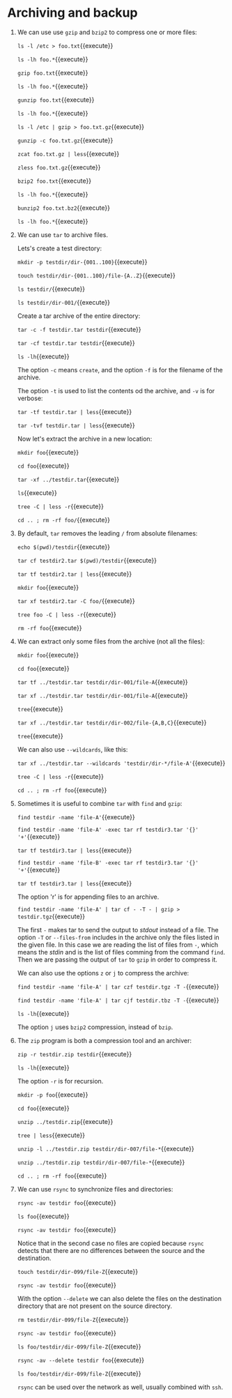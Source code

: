 # Archiving and backup

1. We can use use `gzip` and `bzip2` to compress one or more files:

   `ls -l /etc > foo.txt`{{execute}}
   
   `ls -lh foo.*`{{execute}}
   
   `gzip foo.txt`{{execute}}
   
   `ls -lh foo.*`{{execute}}
   
   `gunzip foo.txt`{{execute}}

   `ls -lh foo.*`{{execute}}
   
   `ls -l /etc | gzip > foo.txt.gz`{{execute}}
   
   `gunzip -c foo.txt.gz`{{execute}}
   
   `zcat foo.txt.gz | less`{{execute}}
   
   `zless foo.txt.gz`{{execute}}
   
   `bzip2 foo.txt`{{execute}}
   
   `ls -lh foo.*`{{execute}}
   
   `bunzip2 foo.txt.bz2`{{execute}}

   `ls -lh foo.*`{{execute}}
   
2. We can use `tar` to archive files.

   Lets's create a test directory:

   `mkdir -p testdir/dir-{001..100}`{{execute}}
   
   `touch testdir/dir-{001..100}/file-{A..Z}`{{execute}}
   
   `ls testdir/`{{execute}}
   
   `ls testdir/dir-001/`{{execute}}
   
   Create a tar archive of the entire directory:
   
   `tar -c -f testdir.tar testdir`{{execute}}
   
   `tar -cf testdir.tar testdir`{{execute}}
   
   `ls -lh`{{execute}}
   
   The option `-c` means `create`, and the option `-f` is for the
   filename of the archive.
   
   The option `-t` is used to list the contents od the archive, and
   `-v` is for verbose:
   
   `tar -tf testdir.tar | less`{{execute}}

   `tar -tvf testdir.tar | less`{{execute}}
   
   Now let's extract the archive in a new location:
   
   `mkdir foo`{{execute}}
   
   `cd foo`{{execute}}
   
   `tar -xf ../testdir.tar`{{execute}}
   
   `ls`{{execute}}
   
   `tree -C | less -r`{{execute}}
   
   `cd .. ; rm -rf foo/`{{execute}}
   
3. By default, `tar` removes the leading `/` from absolute filenames:

   `echo $(pwd)/testdir`{{execute}}

   `tar cf testdir2.tar $(pwd)/testdir`{{execute}}

   `tar tf testdir2.tar | less`{{execute}}
   
   `mkdir foo`{{execute}}
   
   `tar xf testdir2.tar -C foo/`{{execute}}
   
   `tree foo -C | less -r`{{execute}}
   
   `rm -rf foo`{{execute}}

4. We can extract only some files from the archive (not all the
   files):
   
   `mkdir foo`{{execute}}
   
   `cd foo`{{execute}}

   `tar tf ../testdir.tar testdir/dir-001/file-A`{{execute}}

   `tar xf ../testdir.tar testdir/dir-001/file-A`{{execute}}
   
   `tree`{{execute}}

   `tar xf ../testdir.tar testdir/dir-002/file-{A,B,C}`{{execute}}
   
   `tree`{{execute}}

   We can also use `--wildcards`, like this:
   
   `tar xf ../testdir.tar --wildcards 'testdir/dir-*/file-A'`{{execute}}
   
   `tree -C | less -r`{{execute}}
   
   `cd .. ; rm -rf foo`{{execute}}

5. Sometimes it is useful to combine `tar` with `find` and `gzip`:

   `find testdir -name 'file-A'`{{execute}}
   
   `find testdir -name 'file-A' -exec tar rf testdir3.tar '{}' '+'`{{execute}}
   
   `tar tf testdir3.tar | less`{{execute}}
   
   `find testdir -name 'file-B' -exec tar rf testdir3.tar '{}' '+'`{{execute}}
   
   `tar tf testdir3.tar | less`{{execute}}
   
   The option 'r' is for appending files to an archive.
   
   `find testdir -name 'file-A' | tar cf - -T - | gzip > testdir.tgz`{{execute}}
   
   The first `-` makes tar to send the output to _stdout_ instead of a
   file. The option `-T` or `--files-from` includes in the archive
   only the files listed in the given file. In this case we are
   reading the list of files from `-`, which means the _stdin_ and is
   the list of files comming from the command `find`. Then we are
   passing the output of `tar` to `gzip` in order to compress it.

   We can also use the options `z` or `j` to compress the archive:
   
   `find testdir -name 'file-A' | tar czf testdir.tgz -T -`{{execute}}
   
   `find testdir -name 'file-A' | tar cjf testdir.tbz -T -`{{execute}}
   
   `ls -lh`{{execute}}
   
   The option `j` uses `bzip2` compression, instead of `bzip`.

6. The `zip` program is both a compression tool and an archiver:

   `zip -r testdir.zip testdir`{{execute}}
   
   `ls -lh`{{execute}}
   
   The option `-r` is for recursion.
   
   `mkdir -p foo`{{execute}}
   
   `cd foo`{{execute}}
   
   `unzip ../testdir.zip`{{execute}}
   
   `tree | less`{{execute}}
   
   `unzip -l ../testdir.zip testdir/dir-007/file-*`{{execute}}

   `unzip ../testdir.zip testdir/dir-007/file-*`{{execute}}
   
   `cd .. ; rm -rf foo`{{execute}}
   
7. We can use `rsync` to synchronize files and directories:

   `rsync -av testdir foo`{{execute}}
   
   `ls foo`{{execute}}
   
   `rsync -av testdir foo`{{execute}}
   
   Notice that in the second case no files are copied because `rsync`
   detects that there are no differences between the source and the
   destination.
   
   `touch testdir/dir-099/file-Z`{{execute}}

   `rsync -av testdir foo`{{execute}}

   With the option `--delete` we can also delete the files on the
   destination directory that are not present on the source directory.

   `rm testdir/dir-099/file-Z`{{execute}}

   `rsync -av testdir foo`{{execute}}
   
   `ls foo/testdir/dir-099/file-Z`{{execute}}
   
   `rsync -av --delete testdir foo`{{execute}}
   
   `ls foo/testdir/dir-099/file-Z`{{execute}}
   
   `rsync` can be used over the network as well, usually combined with
   `ssh`.
   
